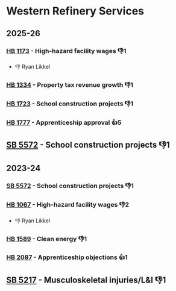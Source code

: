 # Western Refinery Services
## 2025-26

### [HB 1173](/bill/2025-26/hb/1173/) - High-hazard facility wages  👎1 
* 👎 Ryan Likkel

### [HB 1334](/bill/2025-26/hb/1334/) - Property tax revenue growth  👎1 

### [HB 1723](/bill/2025-26/hb/1723/) - School construction projects  👎1 

### [HB 1777](/bill/2025-26/hb/1777/) - Apprenticeship approval 👍5  

## [SB 5572](/bill/2025-26/sb/5572/) - School construction projects  👎1 

## 2023-24

### [SB 5572](/bill/2023-24/sb/5572/) - School construction projects  👎1 

### [HB 1067](/bill/2023-24/hb/1067/) - High-hazard facility wages  👎2 
* 👎 Ryan Likkel

### [HB 1589](/bill/2023-24/hb/1589/) - Clean energy  👎1 

### [HB 2087](/bill/2023-24/hb/2087/) - Apprenticeship objections 👍1  

## [SB 5217](/bill/2023-24/sb/5217/) - Musculoskeletal injuries/L&I  👎1 
